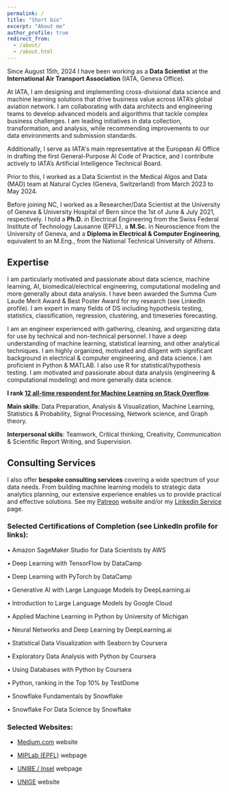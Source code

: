 ```yaml
---
permalink: /
title: "Short bio"
excerpt: "About me"
author_profile: true
redirect_from: 
  - /about/
  - /about.html
---
```


<meta name="google-site-verification" content="-KXtUwKiZPbH6QKiAJTOFGx7X1oFTnGS4dZLv7eq3Xg" />

Since August 15th, 2024 I have been working as a **Data Scientist** at the **International Air Transport Association** (IATA, Geneva Office). 

At IATA, I am designing and implementing cross-divisional data science and machine learning solutions that drive business value across IATA’s global aviation network. I am collaborating with data architects and engineering teams to develop advanced models and algorithms that tackle complex business challenges. I am leading initiatives in data collection, transformation, and analysis, while recommending improvements to our data environments and submission standards. 

Additionally, I serve as IATA's main representative at the European AI Office in drafting the first General-Purpose AI Code of Practice, and I contribute actively to IATA’s Artificial Intelligence Technical Board.

Prior to this, I worked as a Data Scientist in the Medical Algos and Data (MAD) team at Natural Cycles (Geneva, Switzerland) from March 2023 to May 2024. 

Before joining NC, I worked as a Researcher/Data Scientist at the University of Geneva & University Hospital of Bern since the 1st of June & July 2021, respectively. I hold a **Ph.D.** in Electrical Engineering from the Swiss Federal Institute of Technology Lausanne (EPFL), a **M.Sc.** in Neuroscience from the University of Geneva, and a **Diploma in Electrical & Computer Engineering**, equivalent to an M.Eng., from the National Technical University of Athens.

## Expertise

I am particularly motivated and passionate about data science, machine learning, AI, biomedical/electrical engineering, computational modeling and more generally about data analysis. I have been awarded the Summa Cum Laude Merit Award & Best Poster Award for my research (see LinkedIn profile). I am expert in many fields of DS including hypothesis testing, statistics, classification, regression, clustering, and timeseries forecasting.

I am an engineer experienced with gathering, cleaning, and organizing data for use by technical and non-technical personnel. I have a deep understanding of machine learning, statistical learning, and other analytical techniques. I am highly organized, motivated and diligent with significant background in electrical & computer engineering, and data science. I am proficient in Python & MATLAB. I also use R for statistical/hypothesis testing. I am motivated and passionate about data analysis (engineering & computational modeling) and more generally data science.

**I rank [12 all-time respondent for Machine Learning on Stack Overflow](https://stackoverflow.com/tags/machine-learning/topusers).**


**Main skills**: Data Preparation, Analysis & Visualization, Machine Learning, Statistics & Probability, Signal Processing, Network science, and Graph theory.

**Interpersonal skills**: Teamwork, Critical thinking, Creativity, Communication & Scientific Report Writing, and Supervision.

## Consulting Services

I also offer **bespoke consulting services** covering a wide spectrum of your data needs. From building machine learning models to strategic data analytics planning, our extensive experience enables us to provide practical and effective solutions. See my [Patreon](https://www.patreon.com/TheDataScienceHub/) website and/or my [Linkedin Service](https://www.linkedin.com/services/page/4550aa31b590638233) page.

### Selected Certifications of Completion (see LinkedIn profile for links):

• Amazon SageMaker Studio for Data Scientists by AWS

• Deep Learning with TensorFlow by DataCamp 

• Deep Learning with PyTorch by DataCamp 

• Generative AI with Large Language Models by DeepLearning.ai 

• Introduction to Large Language Models by Google Cloud 

• Applied Machine Learning in Python by University of Michigan 

• Neural Networks and Deep Learning by DeepLearning.ai

• Statistical Data Visualization with Seaborn by Coursera

• Exploratory Data Analysis with Python by Coursera 

• Using Databases with Python by Coursera 

• Python, ranking in the Top 10% by TestDome 

• Snowflake Fundamentals by Snowflake 

• Snowflake For Data Science by Snowflake 

### Selected Websites:

- [Medium.com](https://medium.com/@seralouk) website

- [MIPLab (EPFL)](https://miplab.epfl.ch/index.php/people/loukas) webpage

- [UNIBE / Insel](https://www.neuroscience.unibe.ch/research/research_groups/functional_neurological_disorder_fnd_research_group/) webpage

- [UNIGE](https://www.unige.ch/medecine/petri/fr/groupes-de-recherche/184huppi/membres-du-groupe/serafeim-loukas/) website

